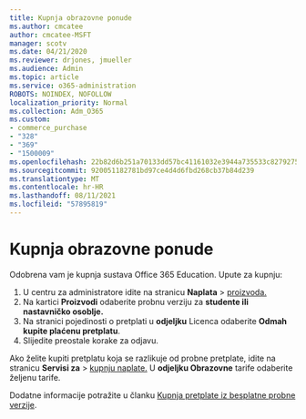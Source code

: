 ```yaml
---
title: Kupnja obrazovne ponude
ms.author: cmcatee
author: cmcatee-MSFT
manager: scotv
ms.date: 04/21/2020
ms.reviewer: drjones, jmueller
ms.audience: Admin
ms.topic: article
ms.service: o365-administration
ROBOTS: NOINDEX, NOFOLLOW
localization_priority: Normal
ms.collection: Adm_O365
ms.custom:
- commerce_purchase
- "328"
- "369"
- "1500009"
ms.openlocfilehash: 22b82d6b251a70133dd57bc41161032e3944a735533c82792756434325aefe5a
ms.sourcegitcommit: 920051182781bd97ce4d4d6fbd268cb37b84d239
ms.translationtype: MT
ms.contentlocale: hr-HR
ms.lasthandoff: 08/11/2021
ms.locfileid: "57895819"
---
```

# <a name="how-to-purchase-an-education-offer"></a>Kupnja obrazovne ponude

Odobrena vam je kupnja sustava Office 365 Education. Upute za kupnju:
  
1. U centru za administratore idite na stranicu **Naplata** \> [proizvoda.](https://go.microsoft.com/fwlink/p/?linkid=842054)
2. Na kartici **Proizvodi** odaberite probnu verziju za **studente ili nastavničko osoblje.**
3. Na stranici pojedinosti o pretplati u **odjeljku** Licenca odaberite **Odmah kupite plaćenu pretplatu**.
4. Slijedite preostale korake za odjavu.

Ako želite kupiti pretplatu koja se razlikuje od probne pretplate, idite na stranicu **Servisi za** \> [kupnju naplate.](https://go.microsoft.com/fwlink/p/?linkid=868433) U **odjeljku Obrazovne** tarife odaberite željenu tarife.

Dodatne informacije potražite u članku [Kupnja pretplate iz besplatne probne verzije](https://docs.microsoft.com/microsoft-365/commerce/try-or-buy-microsoft-365#buy-a-subscription-from-your-free-trial).